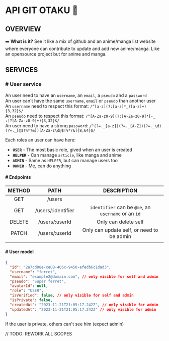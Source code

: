 # API GIT OTAKU 🧪

## OVERVIEW

➡️ **What is it?** See it like a mix of github and an anime/manga list website where everyone can contribute to update and add new anime/manga. Like an opensource project but for anime and manga.

## SERVICES

### # User service

An user need to have an `username`, an `email`, a `pseudo` and a `password`  
An user can't have the same `username`, `email` or `pseudo` than another user  
An `username` need to respect this format: `/^[a-z](?:[a-z]*_?[a-z]+){3,32}$/`  
An `pseudo` need to respect this format: `/^[A-Za-z0-9](?:[A-Za-z0-9]*[-_ :]?[A-Za-z0-9]+){3,32}$/`  
An user need to have a strong `password`: `/^(?=._[a-z])(?=._[A-Z])(?=._\d)(?=._[@$!%*?&])[A-Za-z\d@$!%*?&]{8,64}$/`

Each roles an user can have here:

- **`USER`** - The most basic role, gived when an user is created
- **`HELPER`** - Can manage `article`, like manga and anime
- **`ADMIN`** - Same as `HELPER`, but can manage users too
- **`OWNER`** - Me, can do anything

#### # Endpoints

| METHOD |        PATH        |                     DESCRIPTION                     |
| :----: | :----------------: | :-------------------------------------------------: |
|  GET   |       /users       |                                                     |
|  GET   | /users/:identifier | `identifier` can be `@me`, an `username` or an `id` |
| DELETE |   /users/:userId   |                Only can delete self                 |
| PATCH  |   /users/:userId   |      Only can update self, or need to be admin      |
|        |                    |                                                     |

#### # User model

```json
{
  "id": "2a7cd08e-ce08-406c-9450-efedb6c1dad3",
  "username": "ferret",
  "email": "example2@domain.com", // only visible for self and admin
  "pseudo": "Super ferret",
  "avatarId": null,
  "role": "USER",
  "isVerified": false, // only visible for self and admin
  "isPrivate": false,
  "createdAt": "2023-11-21T21:05:17.242Z", // only visible for admin
  "updatedAt": "2023-11-21T21:05:17.242Z" // only visible for admin
}
```

If the user is private, others can't see him (expect admin)

// TODO: REWORK ALL SCOPES
